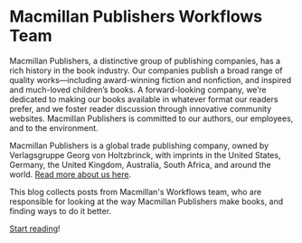 # Macmillan Publishers Workflows Team

Macmillan Publishers, a distinctive group of publishing companies, has a rich history in the book industry. Our companies publish a broad range of quality works—including award-winning fiction and nonfiction, and inspired and much-loved children’s books. A forward-looking company, we’re dedicated to making our books available in whatever format our readers prefer, and we foster reader discussion through innovative community websites. Macmillan Publishers is committed to our authors, our employees, and to the environment.

Macmillan Publishers is a global trade publishing company, owned by Verlagsgruppe Georg von Holtzbrinck, with imprints in the United States, Germany, the United Kingdom, Australia, South Africa, and around the world. [Read more about us here](http://us.macmillan.com/about).

This blog collects posts from Macmillan's Workflows team, who are responsible for looking at the way Macmillan Publishers make books, and finding ways to do it better.

[Start reading](http://macmillanpublishers.github.io/blog)!